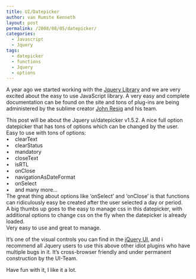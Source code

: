 ```yaml
---
title: UI/Datepicker
author: van Rumste Kenneth
layout: post
permalink: /2008/08/05/datepicker/
categories:
  - Javascript
  - Jquery
tags:
  - datepicker
  - functions
  - Jquery
  - options
---
```

A year ago we started working with the <a href="http://www.jquery.com/" target="_blank">Jquery Library</a> and we are very excited about the easy to use JavaScript library. A very easy and complete documentation can be found on the site and tons of plug-ins are being administered by the sublime creator <a href="http://ejohn.org/" target="_blank">John Resig</a> and his team.

This post will be about the Jquery ui/datepicker v1.5.2. A nice full option datepicker that has tons of options which can be changed by the user.  
Easy to use with tons of options:  
•    clearText  
•    clearStatus  
•    mandatory  
•    closeText  
•    isRTL  
•    onClose  
•    navigationAsDateFormat  
•    onSelect  
•    and many more…  
The great thing about options like ‘onSelect’ and ‘onClose’ is that functions can ridiculously easy be created after the user selected a day or period.  
A big thumbs up goes to the easy to manage css in this datepicker, with additional options to change css on the fly when the datepicker is already loaded.  
Very easy to use and great to manage.

It&#8217;s one of the visual controls you can find in the <a href="http://ui.jquery.com/" target="_blank">jQuery UI</a>, and i recommend all Jquery users to use this above other idiot plugins who have multiple bugs in it. It’s cross-browser friendly and under permanent construction by the UI-Team.

Have fun with it, I like it a lot.